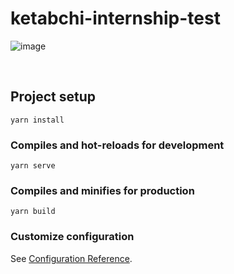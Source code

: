 # ketabchi-internship-test

![image](https://user-images.githubusercontent.com/59373143/178339372-c4f8c74b-a629-4cfa-91d8-751fb3be59ca.png)

<br />

## Project setup
```
yarn install
```

### Compiles and hot-reloads for development
```
yarn serve
```

### Compiles and minifies for production
```
yarn build
```

### Customize configuration
See [Configuration Reference](https://cli.vuejs.org/config/).
